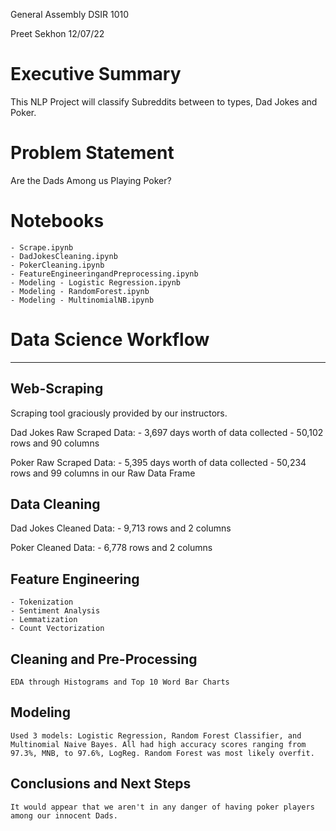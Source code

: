 General Assembly
DSIR 1010

Preet Sekhon
12/07/22

# Executive Summary

This NLP Project will classify Subreddits between to types, Dad Jokes and Poker.

# Problem Statement
Are the Dads Among us Playing Poker?

# Notebooks
    - Scrape.ipynb
    - DadJokesCleaning.ipynb
    - PokerCleaning.ipynb
    - FeatureEngineeringandPreprocessing.ipynb
    - Modeling - Logistic Regression.ipynb
    - Modeling - RandomForest.ipynb
    - Modeling - MultinomialNB.ipynb
    
    
# Data Science Workflow
___
## Web-Scraping

Scraping tool graciously provided by our instructors. 

Dad Jokes Raw Scraped Data: 
    - 3,697 days worth of data collected
    - 50,102 rows and 90 columns
    
Poker Raw Scraped Data:
    - 5,395 days worth of data collected
    - 50,234 rows and 99 columns in our Raw Data Frame

    
## Data Cleaning

Dad Jokes Cleaned Data: 
    - 9,713 rows and 2 columns
    
Poker Cleaned Data:
    - 6,778 rows and 2 columns
   
   
## Feature Engineering
    - Tokenization
    - Sentiment Analysis
    - Lemmatization
    - Count Vectorization


## Cleaning and Pre-Processing
    EDA through Histograms and Top 10 Word Bar Charts


## Modeling
    Used 3 models: Logistic Regression, Random Forest Classifier, and Multinomial Naive Bayes. All had high accuracy scores ranging from 97.3%, MNB, to 97.6%, LogReg. Random Forest was most likely overfit.


## Conclusions and Next Steps
    It would appear that we aren't in any danger of having poker players among our innocent Dads.
